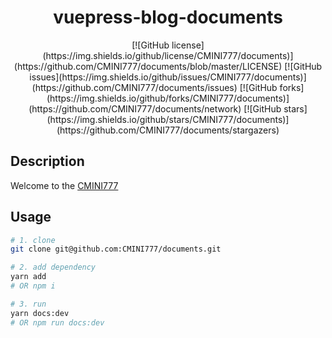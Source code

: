 <h1 align="center">vuepress-blog-documents</h1>
<p align="center">
[![GitHub license](https://img.shields.io/github/license/CMINI777/documents)](https://github.com/CMINI777/documents/blob/master/LICENSE)
[![GitHub issues](https://img.shields.io/github/issues/CMINI777/documents)](https://github.com/CMINI777/documents/issues)
[![GitHub forks](https://img.shields.io/github/forks/CMINI777/documents)](https://github.com/CMINI777/documents/network)
[![GitHub stars](https://img.shields.io/github/stars/CMINI777/documents)](https://github.com/CMINI777/documents/stargazers)
</p>

## Description
Welcome to the [CMINI777](https://cmini777.github.io/documents/)

## Usage

```bash
# 1. clone
git clone git@github.com:CMINI777/documents.git

# 2. add dependency
yarn add 
# OR npm i

# 3. run
yarn docs:dev 
# OR npm run docs:dev

```